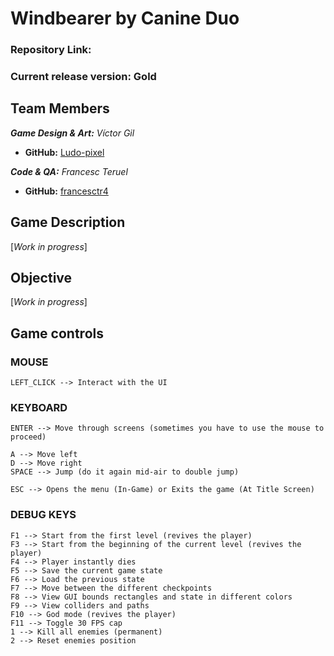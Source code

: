 # Windbearer by Canine Duo

### Repository Link: 

### Current release version: Gold

## Team Members

_**Game Design & Art:** Víctor Gil_
* **GitHub:** [Ludo-pixel](https://github.com/Ludo-pixel)

_**Code & QA:** Francesc Teruel_
* **GitHub:** [francesctr4](https://github.com/francesctr4)

## Game Description

[_Work in progress_]

## Objective

[_Work in progress_]

## Game controls

### MOUSE ###

	LEFT_CLICK --> Interact with the UI

### KEYBOARD ###
	
	ENTER --> Move through screens (sometimes you have to use the mouse to proceed)
	
	A --> Move left
	D --> Move right
   	SPACE --> Jump (do it again mid-air to double jump)
	
	ESC --> Opens the menu (In-Game) or Exits the game (At Title Screen)

### DEBUG KEYS ###

	F1 --> Start from the first level (revives the player)
	F3 --> Start from the beginning of the current level (revives the player)
	F4 --> Player instantly dies
	F5 --> Save the current game state
	F6 --> Load the previous state 
	F7 --> Move between the different checkpoints
	F8 --> View GUI bounds rectangles and state in different colors
	F9 --> View colliders and paths
	F10 --> God mode (revives the player)
	F11 --> Toggle 30 FPS cap
	1 --> Kill all enemies (permanent)
	2 --> Reset enemies position
